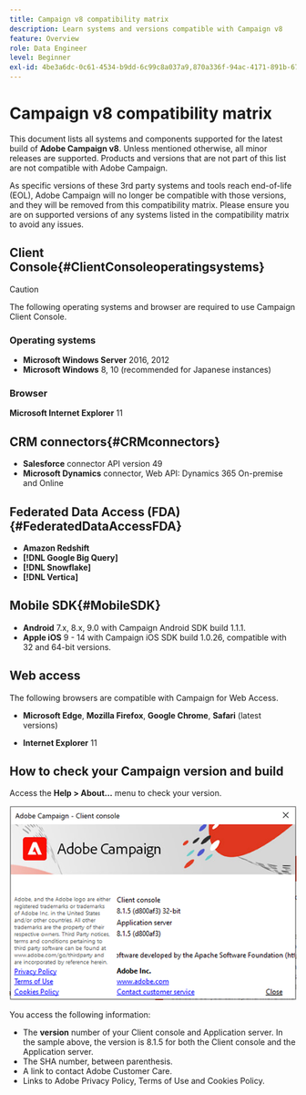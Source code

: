 ```yaml
---
title: Campaign v8 compatibility matrix
description: Learn systems and versions compatible with Campaign v8
feature: Overview
role: Data Engineer
level: Beginner
exl-id: 4be3a6dc-0c61-4534-b9dd-6c99c8a037a9,870a336f-94ac-4171-891b-67614feef6ef,bebdd930-c7f6-4629-a489-3c704b33f058,d493e613-eb61-43b1-9c6d-1bd881af0734
---
```

# Campaign v8 compatibility matrix

This document lists all systems and components supported for the latest build of **Adobe Campaign v8**. Unless mentioned otherwise, all minor releases are supported. Products and versions that are not part of this list are not compatible with Adobe Campaign.

As specific versions of these 3rd party systems and tools reach end-of-life (EOL), Adobe Campaign will no longer be compatible with those versions, and they will be removed from this compatibility matrix. Please ensure you are on supported versions of any systems listed in the compatibility matrix to avoid any issues.

## Client Console{#ClientConsoleoperatingsystems}

>[!CAUTION]
>
> The following operating systems and browser are required to use Campaign Client Console.

### Operating systems

* **Microsoft Windows Server** 2016, 2012
* **Microsoft Windows** 8, 10 (recommended for Japanese instances)

### Browser

**Microsoft Internet Explorer** 11

## CRM connectors{#CRMconnectors}

* **Salesforce** connector API version 49
* **Microsoft Dynamics** connector, Web API: Dynamics 365 On-premise and Online

## Federated Data Access (FDA){#FederatedDataAccessFDA}
 
* **Amazon Redshift**
* **[!DNL Google Big Query]**
* **[!DNL Snowflake]**
* **[!DNL Vertica]**

## Mobile SDK{#MobileSDK}

* **Android** 7.x, 8.x, 9.0 with Campaign Android SDK build 1.1.1.
* **Apple iOS** 9 - 14 with Campaign iOS SDK build 1.0.26, compatible with 32 and 64-bit versions.

## Web access

The following browsers are compatible with Campaign for Web Access.

* **Microsoft Edge**, **Mozilla Firefox**, **Google Chrome**, **Safari** (latest versions)

* **Internet Explorer** 11

## How to check your Campaign version and build

Access the **Help > About…** menu to check your version.

![](assets/ac-version.png)

You access the following information:

* The **version** number of your Client console and Application server. In the sample above, the version is 8.1.5 for both the Client console and the Application server.
* The SHA number, between parenthesis.
* A link to contact Adobe Customer Care.
* Links to Adobe Privacy Policy, Terms of Use and Cookies Policy.

